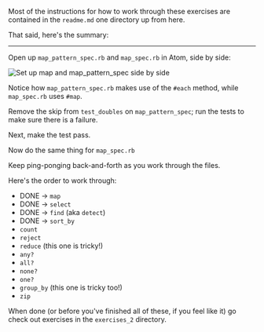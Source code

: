 Most of the instructions for how to work through these exercises are contained in the `readme.md` one directory up from here.

That said, here's the summary:

------------------

Open up `map_pattern_spec.rb` and `map_spec.rb` in Atom, side by side:

![Set up map and map_pattern_spec side by side](/images/enumerables-setup-map.jpg)

Notice how `map_pattern_spec.rb` makes use of the `#each` method, while `map_spec.rb` uses `#map`.

Remove the skip from `test_doubles` on `map_pattern_spec`; run the tests to make sure there is a failure.

Next, make the test pass.

Now do the same thing for `map_spec.rb`

Keep ping-ponging back-and-forth as you work through the files.

Here's the order to work through:

* DONE -> `map`
* DONE -> `select`
* DONE -> `find` (aka `detect`)
* DONE -> `sort_by`
* `count`
* `reject`
* `reduce` (this one is tricky!)
* `any?`
* `all?`
* `none?`
* `one?`
* `group_by` (this one is tricky too!)
* `zip`

When done (or before you've finished all of these, if you feel like it) go check out exercises in the `exercises_2` directory.

